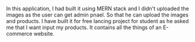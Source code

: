 In this application, I had built it using MERN stack and I didn't uploaded the images as the user can get admin pnael. So that he can upload the images and products. I have built it for free lancing project for student as he asked me that I want input my products. It contains all the things of an E-commerce website.
